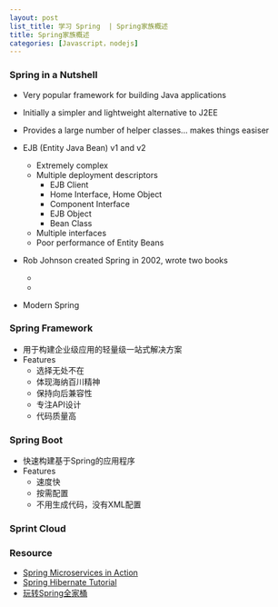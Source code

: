 ```yaml
---
layout: post
list_title: 学习 Spring  | Spring家族概述
title: Spring家族概述
categories: [Javascript，nodejs]
---
```


### Spring in a Nutshell

- Very popular framework for building Java applications
- Initially a simpler and lightweight alternative to J2EE
- Provides a large number of helper classes... makes things easiser
- EJB (Entity Java Bean) v1 and v2 
    - Extremely complex
    - Multiple deployment descriptors
        - EJB Client
        - Home Interface, Home Object
        - Component Interface
        - EJB Object
        - Bean Class
    - Multiple interfaces
    - Poor performance of Entity Beans

- Rob Johnson created Spring in 2002, wrote two books
    - <J2EE development without EJB>
    - <Java Development with the Spring Framework>


- Modern Spring

### Spring Framework

- 用于构建企业级应用的轻量级一站式解决方案
- Features
    - 选择无处不在
    - 体现海纳百川精神
    - 保持向后兼容性
    - 专注API设计
    - 代码质量高
    


### Spring Boot

- 快速构建基于Spring的应用程序
- Features
    - 速度快
    - 按需配置
    - 不用生成代码，没有XML配置

### Sprint Cloud




### Resource 

- [Spring Microservices in Action](https://www.amazon.com/Spring-Microservices-Action-John-Carnell/dp/1617293989/ref=sr_1_3?ie=UTF8&qid=1550950831&sr=8-3&keywords=spring+microservices+in+action)
- [Spring Hibernate Tutorial](https://www.udemy.com/spring-hibernate-tutorial)
- [玩转Spring全家桶](https://time.geekbang.org/course/intro/156)
